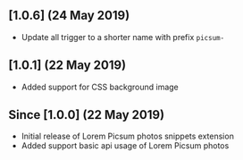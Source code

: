 ## [1.0.6] (24 May 2019)
- Update all trigger to a shorter name with prefix `picsum-`

## [1.0.1] (22 May 2019)
- Added support for CSS background image

## Since [1.0.0] (22 May 2019)
- Initial release of Lorem Picsum photos snippets extension
- Added support basic api usage of Lorem Picsum photos